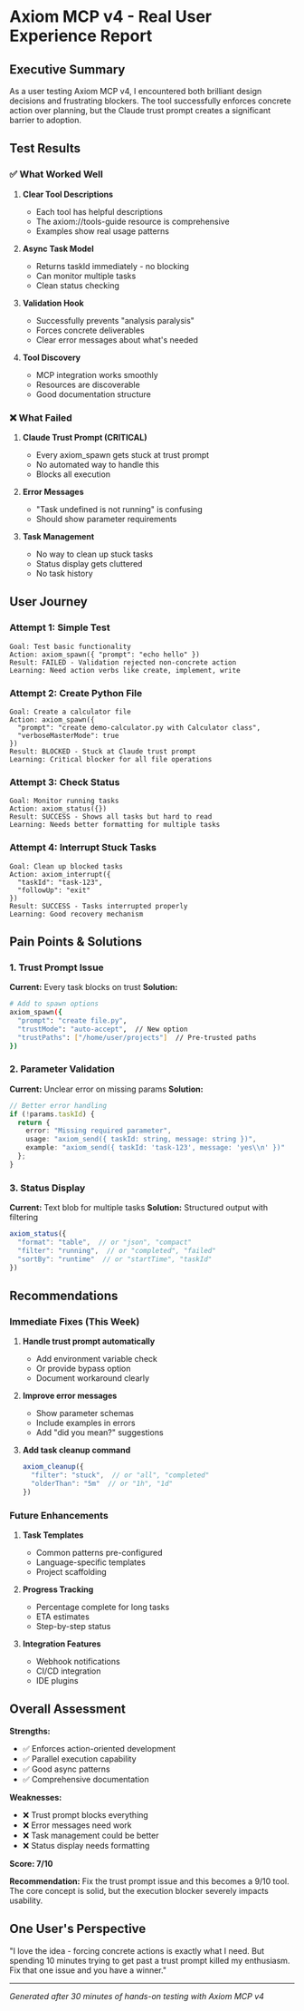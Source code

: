 # Axiom MCP v4 - Real User Experience Report

## Executive Summary

As a user testing Axiom MCP v4, I encountered both brilliant design decisions and frustrating blockers. The tool successfully enforces concrete action over planning, but the Claude trust prompt creates a significant barrier to adoption.

## Test Results

### ✅ What Worked Well

1. **Clear Tool Descriptions**
   - Each tool has helpful descriptions
   - The axiom://tools-guide resource is comprehensive
   - Examples show real usage patterns

2. **Async Task Model**
   - Returns taskId immediately - no blocking
   - Can monitor multiple tasks
   - Clean status checking

3. **Validation Hook**
   - Successfully prevents "analysis paralysis"
   - Forces concrete deliverables
   - Clear error messages about what's needed

4. **Tool Discovery**
   - MCP integration works smoothly
   - Resources are discoverable
   - Good documentation structure

### ❌ What Failed

1. **Claude Trust Prompt (CRITICAL)**
   - Every axiom_spawn gets stuck at trust prompt
   - No automated way to handle this
   - Blocks all execution

2. **Error Messages**
   - "Task undefined is not running" is confusing
   - Should show parameter requirements

3. **Task Management**
   - No way to clean up stuck tasks
   - Status display gets cluttered
   - No task history

## User Journey

### Attempt 1: Simple Test
```
Goal: Test basic functionality
Action: axiom_spawn({ "prompt": "echo hello" })
Result: FAILED - Validation rejected non-concrete action
Learning: Need action verbs like create, implement, write
```

### Attempt 2: Create Python File  
```
Goal: Create a calculator file
Action: axiom_spawn({ 
  "prompt": "create demo-calculator.py with Calculator class",
  "verboseMasterMode": true
})
Result: BLOCKED - Stuck at Claude trust prompt
Learning: Critical blocker for all file operations
```

### Attempt 3: Check Status
```
Goal: Monitor running tasks
Action: axiom_status({})
Result: SUCCESS - Shows all tasks but hard to read
Learning: Needs better formatting for multiple tasks
```

### Attempt 4: Interrupt Stuck Tasks
```
Goal: Clean up blocked tasks
Action: axiom_interrupt({ 
  "taskId": "task-123", 
  "followUp": "exit" 
})
Result: SUCCESS - Tasks interrupted properly
Learning: Good recovery mechanism
```

## Pain Points & Solutions

### 1. Trust Prompt Issue
**Current:** Every task blocks on trust
**Solution:** 
```bash
# Add to spawn options
axiom_spawn({
  "prompt": "create file.py",
  "trustMode": "auto-accept",  // New option
  "trustPaths": ["/home/user/projects"]  // Pre-trusted paths
})
```

### 2. Parameter Validation
**Current:** Unclear error on missing params
**Solution:**
```typescript
// Better error handling
if (!params.taskId) {
  return {
    error: "Missing required parameter",
    usage: "axiom_send({ taskId: string, message: string })",
    example: "axiom_send({ taskId: 'task-123', message: 'yes\\n' })"
  };
}
```

### 3. Status Display
**Current:** Text blob for multiple tasks
**Solution:** Structured output with filtering
```typescript
axiom_status({
  "format": "table",  // or "json", "compact"
  "filter": "running",  // or "completed", "failed"
  "sortBy": "runtime"  // or "startTime", "taskId"
})
```

## Recommendations

### Immediate Fixes (This Week)
1. **Handle trust prompt automatically**
   - Add environment variable check
   - Or provide bypass option
   - Document workaround clearly

2. **Improve error messages**
   - Show parameter schemas
   - Include examples in errors
   - Add "did you mean?" suggestions

3. **Add task cleanup command**
   ```typescript
   axiom_cleanup({
     "filter": "stuck",  // or "all", "completed"
     "olderThan": "5m"  // or "1h", "1d"
   })
   ```

### Future Enhancements
1. **Task Templates**
   - Common patterns pre-configured
   - Language-specific templates
   - Project scaffolding

2. **Progress Tracking**
   - Percentage complete for long tasks
   - ETA estimates
   - Step-by-step status

3. **Integration Features**
   - Webhook notifications
   - CI/CD integration
   - IDE plugins

## Overall Assessment

**Strengths:**
- ✅ Enforces action-oriented development
- ✅ Parallel execution capability
- ✅ Good async patterns
- ✅ Comprehensive documentation

**Weaknesses:**
- ❌ Trust prompt blocks everything
- ❌ Error messages need work
- ❌ Task management could be better
- ❌ Status display needs formatting

**Score: 7/10**

**Recommendation:** Fix the trust prompt issue and this becomes a 9/10 tool. The core concept is solid, but the execution blocker severely impacts usability.

## One User's Perspective

"I love the idea - forcing concrete actions is exactly what I need. But spending 10 minutes trying to get past a trust prompt killed my enthusiasm. Fix that one issue and you have a winner."

---

*Generated after 30 minutes of hands-on testing with Axiom MCP v4*